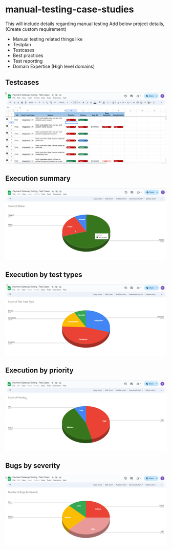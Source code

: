 # manual-testing-case-studies

This will include details regarding manual testing
Add below project details, (Create custom requirement)
- Manual testing related things like
- Testplan
- Testcases
- Best practices
- Test reporting
- Domain Expertise (High level domains)

Testcases
---------------------------------------------------------------
![alt text](https://github.com/TechCipher13/manual-testing-case-studies/blob/main/TestCases.png)

Execution summary
---------------------------------------------------------------
![alt text](https://github.com/TechCipher13/manual-testing-case-studies/blob/main/Execution%20Summary.png)

Execution by test types
---------------------------------------------------------------
![alt text](https://github.com/TechCipher13/manual-testing-case-studies/blob/main/Execution%20by%20test%20types.png)

Execution by priority
---------------------------------------------------------------
![alt text](https://github.com/TechCipher13/manual-testing-case-studies/blob/main/Execution%20by%20priority.png)

Bugs by severity
---------------------------------------------------------------
![alt text](https://github.com/TechCipher13/manual-testing-case-studies/blob/main/Bugs%20by%20severity.png)
